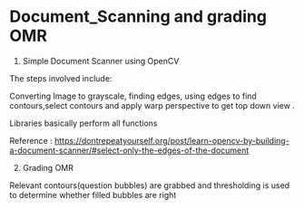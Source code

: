# Document_Scanning and grading OMR 

1. Simple Document Scanner using OpenCV

The steps involved include:

Converting Image to grayscale, finding edges, using edges to find contours,select contours and apply warp perspective to get top down view .

Libraries basically perform all functions


Reference : https://dontrepeatyourself.org/post/learn-opencv-by-building-a-document-scanner/#select-only-the-edges-of-the-document



2. Grading OMR 

Relevant contours(question bubbles) are grabbed and thresholding is used to determine whether filled bubbles are right 
